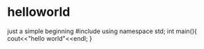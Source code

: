 # helloworld
just a simple beginning
#include<iostream>
  using namespace std;
  int main(){
  cout<<"hello world"<<endl;
  }

